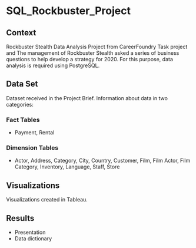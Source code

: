 # SQL_Rockbuster_Project
## Context
Rockbuster Stealth Data Analysis Project from CareerFoundry
Task project and The management of Rockbuster Stealth asked a series of business questions to help develop a strategy for 2020. For this purpose, data analysis is required using PostgreSQL.
## Data Set
Dataset received in the Project Brief. Information about data in two categories:
### Fact Tables
+ Payment, Rental
### Dimension Tables
+ Actor, Address, Category, City, Country, Customer, Film, Film Actor, Film Category, Inventory, Language, Staff, Store
## Visualizations 
Visualizations created in Tableau.
## Results
+ Presentation
+ Data dictionary
